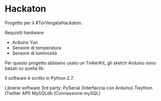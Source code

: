 Hackaton
========

Progetto per il #TorVergataHackaton. 

Requisiti hardware:
- Arduino Yun
- Sensore di temperatura
- Sensore di luminosità

Per questo progetto abbiamo usato un TinkerKit, gli sketch Arduino sono basati su quella lib. 

Il software è scritto in Python 2.7.

Librerie software 3rd party:
PySerial (Interfaccia con Arduino)
Twython (Twitter API)
MySQLdb (Connessione mySQL)


